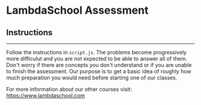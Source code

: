 # LambdaSchool Assessment

## Instructions
---
Follow the instructions in `script.js`.  The problems become progressively more difficulut and you are not expected to be able to answer all of them.  Don't worry if there are concepts you don't understand or if you are unable to finish the assessment.  Our purpose is to get a basic idea of roughly how much preparation you would need before starting one of our classes.


For more information about our other courses visit: https://www.lambdaschool.com